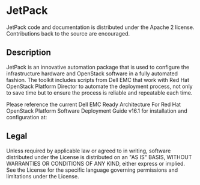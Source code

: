 # JetPack

JetPack code and documentation is distributed under the Apache 2 license. Contributions back to the source are encouraged.  

## Description

JetPack is an innovative automation package that is used to configure the infrastructure hardware and OpenStack software in a fully automated fashion. The toolkit includes scripts from Dell EMC that work with Red Hat OpenStack Platform Director to automate the deployment process, not only to save time but to ensure the process is reliable and repeatable each time.

Please reference the current Dell EMC Ready Architecture For Red Hat OpenStack Platform Software Deployment Guide v16.1 for installation and configuration at:

## Legal

Unless required by applicable law or agreed to in writing, software distributed under the License is distributed on an "AS IS" BASIS, WITHOUT WARRANTIES OR CONDITIONS OF ANY KIND, either express or implied. See the License for the specific language governing permissions and limitations under the License.
